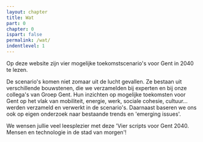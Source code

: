 ```yaml
---
layout: chapter
title: Wat
part: 0
chapter: 0
ispart: false
permalink: /wat/
indentlevel: 1
---
```

Op deze website zijn vier mogelijke toekomstscenario's voor Gent in 2040 te lezen.

De scenario's komen niet zomaar uit de lucht gevallen. Ze bestaan uit verschillende bouwstenen, die we verzamelden bij experten en bij onze collega's van Groep Gent. 
Hun inzichten op mogelijke toekomsten voor Gent op het vlak van mobiliteit, energie, werk, sociale cohesie, cultuur... werden verzameld en verwerkt in de scenario's. 
Daarnaast baseren we ons ook op eigen onderzoek naar bestaande trends en 'emerging issues'. 

We wensen jullie veel leesplezier met deze 'Vier scripts voor Gent 2040. Mensen en technologie in de stad van morgen'! 
